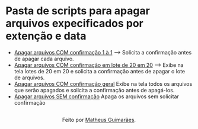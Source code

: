 # Pasta de scripts para apagar arquivos expecificados por extenção e data

-  <a href="https://github.com/matthecog/Script/blob/main/Apagar%20arquivos%20por%20exten%C3%A7%C3%A3o%20e%20data/Apagar%20arquivos%20COM%20confirma%C3%A7%C3%A3o%201%20%C3%A0%201.ps1">Apagar arquivos COM confirmação 1 à 1</a> --> Solicita a confirmação antes de apagar cada arquivo.
-  <a href="https://github.com/matthecog/Script/blob/main/Apagar%20arquivos%20por%20exten%C3%A7%C3%A3o%20e%20data/Apagar%20arquivos%20COM%20confirma%C3%A7%C3%A3o%20em%20lo.ps1">Apagar arquivos COM confirmação em lote de 20 em 20</a> --> Exibe na tela lotes de 20 em 20 e solicita a confirmação antes de apagar o lote de arquivos.
-  <a href="https://github.com/matthecog/Script/blob/main/Apagar%20arquivos%20por%20exten%C3%A7%C3%A3o%20e%20data/Apagar%20arquivos%20COM%20confirma%C3%A7%C3%A3o%20geral.ps1">Apagar arquivos COM confirmação geral</a> Exibe na tela todos os arquivos que serão apagados e solicita a confirmação antes de apagá-los.
-  <a href="https://github.com/matthecog/Script/blob/main/Apagar%20arquivos%20por%20exten%C3%A7%C3%A3o%20e%20data/Apagar%20arquivos%20SEM%20confirma%C3%A7%C3%A3o.ps1">Apagar arquivos SEM confirmação</a> Apaga os arquivos sem solicitar confirmação


##
<div align="center">Feito por <a href="https://github.com/matthecog">Matheus Guimarães</a>.</div>
